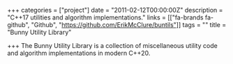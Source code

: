 +++
categories = ["project"]
date = "2011-02-12T00:00:00Z"
description = "C++17 utilities and algorithm implementations."
links = [["fa-brands fa-github", "Github", "https://github.com/ErikMcClure/buntils"]]
tags = ""
title = "Bunny Utility Library"

+++
The Bunny Utility Library is a collection of miscellaneous utility code and algorithm implementations in modern C++20.